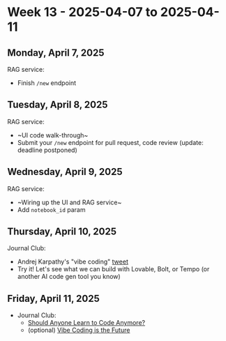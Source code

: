 # Week 13 - 2025-04-07 to 2025-04-11

## Monday, April 7, 2025

RAG service:

- Finish `/new` endpoint

## Tuesday, April 8, 2025

RAG service:

- ~UI code walk-through~
- Submit your `/new` endpoint for pull request, code review (update: deadline
  postponed)

## Wednesday, April 9, 2025

RAG service:

- ~Wiring up the UI and RAG service~
- Add `notebook_id` param

## Thursday, April 10, 2025

Journal Club:

- Andrej Karpathy's "vibe coding"
  [tweet](https://x.com/karpathy/status/1886192184808149383?lang=en)
- Try it! Let's see what we can build with Lovable, Bolt, or Tempo (or another
  AI code gen tool you know)

## Friday, April 11, 2025

- Journal Club:
  - [Should Anyone Learn to Code Anymore?](https://www.youtube.com/watch?v=fXfFE_22wNU)
  - (optional)
    [Vibe Coding is the Future](https://www.youtube.com/watch?v=IACHfKmZMr8)
